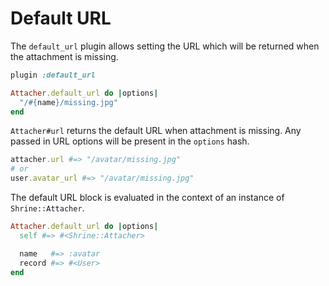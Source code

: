 # Default URL

The `default_url` plugin allows setting the URL which will be returned when the
attachment is missing.

```rb
plugin :default_url

Attacher.default_url do |options|
  "/#{name}/missing.jpg"
end
```

`Attacher#url` returns the default URL when attachment is missing. Any passed
in URL options will be present in the `options` hash.

```rb
attacher.url #=> "/avatar/missing.jpg"
# or
user.avatar_url #=> "/avatar/missing.jpg"
```

The default URL block is evaluated in the context of an instance of
`Shrine::Attacher`.

```rb
Attacher.default_url do |options|
  self #=> #<Shrine::Attacher>

  name   #=> :avatar
  record #=> #<User>
end
```
